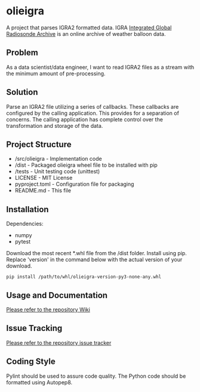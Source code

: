 # olieigra
A project that parses IGRA2 formatted data. IGRA [Integrated Global Radiosonde Archive](https://www.ncei.noaa.gov/products/weather-balloon/integrated-global-radiosonde-archive) is an online archive of weather balloon data.

## Problem
As a data scientist/data engineer, I want to read IGRA2 files as a stream with the minimum amount of pre-processing.

## Solution
Parse an IGRA2 file utilizing a series of callbacks. These callbacks are configured by the calling application. This provides for a separation of concerns. The calling application has complete control over the transformation and storage of the data.

## Project Structure
- /src/olieigra - Implementation code
- /dist - Packaged olieigra wheel file to be installed with pip
- /tests - Unit testing code (unittest)
- LICENSE - MIT License
- pyproject.toml - Configuration file for packaging
- README.md - This file

## Installation
Dependencies:
- numpy
- pytest

Download the most recent *.whl file from the /dist folder. Install using pip. Replace 'version' in the command below with the actual version of your download.

    pip install /path/to/whl/olieigra-version-py3-none-any.whl

## Usage and Documentation
[Please refer to the repository Wiki](https://github.com/olievortex/olieigra/wiki)

## Issue Tracking
[Please refer to the repository issue tracker](https://github.com/olievortex/olieigra/issues)

## Coding Style
Pylint should be used to assure code quality. The Python code should be formatted using Autopep8.
